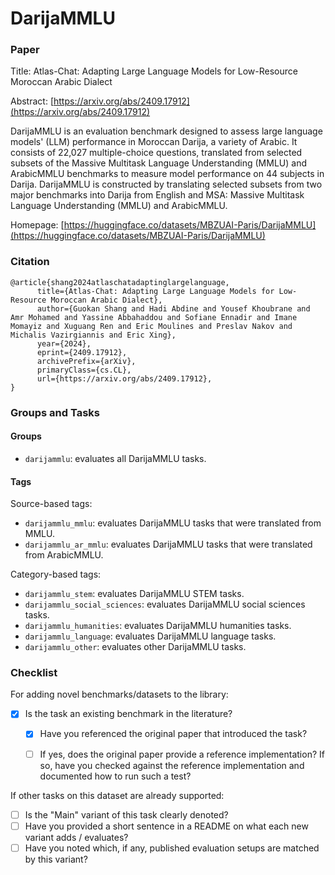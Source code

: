 # DarijaMMLU

### Paper

Title: Atlas-Chat: Adapting Large Language Models for Low-Resource Moroccan Arabic Dialect

Abstract: [https://arxiv.org/abs/2409.17912](https://arxiv.org/abs/2409.17912)

DarijaMMLU is an evaluation benchmark designed to assess large language models' (LLM) performance in Moroccan Darija, a variety of Arabic. It consists of 22,027 multiple-choice questions, translated from selected subsets of the Massive Multitask Language Understanding (MMLU) and ArabicMMLU benchmarks to measure model performance on 44 subjects in Darija. DarijaMMLU is constructed by translating selected subsets from two major benchmarks into Darija from English and MSA: Massive Multitask Language Understanding (MMLU) and ArabicMMLU.


Homepage: [https://huggingface.co/datasets/MBZUAI-Paris/DarijaMMLU](https://huggingface.co/datasets/MBZUAI-Paris/DarijaMMLU)


### Citation

```
@article{shang2024atlaschatadaptinglargelanguage,
      title={Atlas-Chat: Adapting Large Language Models for Low-Resource Moroccan Arabic Dialect},
      author={Guokan Shang and Hadi Abdine and Yousef Khoubrane and Amr Mohamed and Yassine Abbahaddou and Sofiane Ennadir and Imane Momayiz and Xuguang Ren and Eric Moulines and Preslav Nakov and Michalis Vazirgiannis and Eric Xing},
      year={2024},
      eprint={2409.17912},
      archivePrefix={arXiv},
      primaryClass={cs.CL},
      url={https://arxiv.org/abs/2409.17912},
}
```

### Groups and Tasks

#### Groups

* `darijammlu`: evaluates all DarijaMMLU tasks.

#### Tags
Source-based tags:

* `darijammlu_mmlu`: evaluates DarijaMMLU tasks that were translated from MMLU.
* `darijammlu_ar_mmlu`: evaluates DarijaMMLU tasks that were translated from ArabicMMLU.

Category-based tags:

* `darijammlu_stem`: evaluates DarijaMMLU STEM tasks.
* `darijammlu_social_sciences`: evaluates DarijaMMLU social sciences tasks.
* `darijammlu_humanities`: evaluates DarijaMMLU humanities tasks.
* `darijammlu_language`: evaluates DarijaMMLU language tasks.
* `darijammlu_other`: evaluates other DarijaMMLU tasks.

### Checklist

For adding novel benchmarks/datasets to the library:
* [x] Is the task an existing benchmark in the literature?
  * [x] Have you referenced the original paper that introduced the task?
  * [ ] If yes, does the original paper provide a reference implementation? If so, have you checked against the reference implementation and documented how to run such a test?


If other tasks on this dataset are already supported:
* [ ] Is the "Main" variant of this task clearly denoted?
* [ ] Have you provided a short sentence in a README on what each new variant adds / evaluates?
* [ ] Have you noted which, if any, published evaluation setups are matched by this variant?

